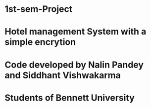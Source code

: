 # 1st-sem-Project
# Hotel management System with a simple encrytion
# Code developed by Nalin Pandey and Siddhant Vishwakarma
# Students of Bennett University 
